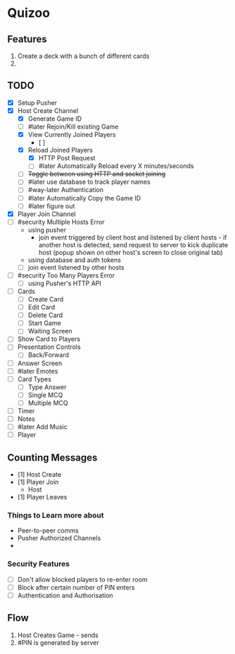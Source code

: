 # Quizoo

## Features

1. Create a deck with a bunch of different cards
2.

## TODO
- [x] Setup Pusher
- [x] Host Create Channel
  - [x] Generate Game ID
  - [ ] #later Rejoin/Kill existing Game
  - [x] View Currently Joined Players
    - [ ] 
  - [x] Reload Joined Players
    - [x] HTTP Post Request
    - [ ] #later Automatically Reload every X minutes/seconds
  - [ ] ~~Toggle between using HTTP and socket joining~~
  - [ ] #later use database to track player names
  - [ ] #way-later Authentication
  - [ ] #later Automatically Copy the Game ID
  - [ ] #later figure out
- [x] Player Join Channel
- [ ] #security Multiple Hosts Error
  - using pusher
    - join event triggered by client host and listened by client hosts - if another host is detected, send request to server to kick duplicate host (popup shown on other host's screen to close original tab)
  - using database and auth tokens
  - [ ] join event listened by other hosts
- [ ] #security Too Many Players Error
  - [ ] using Pusher's HTTP API
- [ ] Cards
  - [ ] Create Card
  - [ ] Edit Card
  - [ ] Delete Card
  - [ ] Start Game
  - [ ] Waiting Screen
- [ ] Show Card to Players
- [ ] Presentation Controls
  - [ ] Back/Forward
- [ ] Answer Screen
- [ ] #later Emotes
- [ ] Card Types
  - [ ] Type Answer
  - [ ] Single MCQ
  - [ ] Multiple MCQ
- [ ] Timer
- [ ] Notes
- [ ] #later Add Music
- [ ] Player 

## Counting Messages

- [1] Host Create
- [1] Player Join
  - Host
- [1] Player Leaves

### Things to Learn more about

- Peer-to-peer comms
- Pusher Authorized Channels
-

### Security Features

- [ ] Don't allow blocked players to re-enter room
- [ ] Block after certain number of PIN enters
- [ ] Authentication and Authorisation

## Flow

1. Host Creates Game - sends
2. #PIN is generated by server
